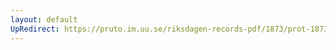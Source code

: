 ```yaml
---
layout: default
UpRedirect: https://pruto.im.uu.se/riksdagen-records-pdf/1873/prot-1873--ak--315/prot-1873--ak--315_034.pdf
---
```


